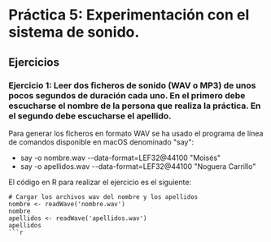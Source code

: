 # Práctica 5: Experimentación con el sistema de sonido.
## Ejercicios
### Ejercicio 1: Leer dos ficheros de sonido (WAV o MP3) de unos pocos segundos de duración cada uno. En el primero debe escucharse el nombre de la persona que realiza la práctica. En el segundo debe escucharse el apellido.

Para generar los ficheros en formato WAV se ha usado el programa de línea de comandos disponible
en macOS denominado "say":
- say -o nombre.wav --data-format=LEF32@44100 "Moisés"
- say -o apellidos.wav --data-format=LEF32@44100 "Noguera Carrillo"

El código en R para realizar el ejercicio es el siguiente:

```
# Cargar los archivos wav del nombre y los apellidos
nombre <- readWave('nombre.wav')
nombre
apellidos <- readWave('apellidos.wav')
apellidos
```r